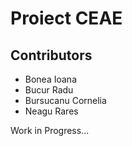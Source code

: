 ﻿# Proiect CEAE

## Contributors

* Bonea Ioana
* Bucur Radu
* Bursucanu Cornelia
* Neagu Rares

Work in Progress...